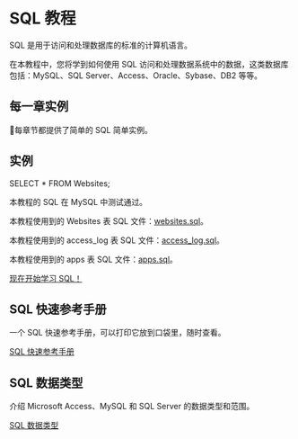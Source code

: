 # SQL 教程



SQL 是用于访问和处理数据库的标准的计算机语言。

在本教程中，您将学到如何使用 SQL 访问和处理数据系统中的数据，这类数据库包括：MySQL、SQL Server、Access、Oracle、Sybase、DB2 等等。

## 每一章实例

每章节都提供了简单的 SQL 简单实例。

## 实例

SELECT * FROM Websites;

本教程的 SQL 在 MySQL 中测试通过。

本教程使用到的 Websites 表 SQL 文件：[websites.sql](http://static.runoob.com/download/websites.sql)。

本教程使用到的 access_log 表 SQL 文件：[access_log.sql](http://static.runoob.com/download/access_log.sql)。

本教程使用到的 apps 表 SQL 文件：[apps.sql](http://static.runoob.com/download/apps.sql)。

[现在开始学习 SQL！](https://www.runoob.com/sql/sql-intro.html)

## SQL 快速参考手册

一个 SQL 快速参考手册，可以打印它放到口袋里，随时查看。

[SQL 快速参考手册](https://www.runoob.com/sql/sql-quickref.html)

## SQL 数据类型

介绍 Microsoft Access、MySQL 和 SQL Server 的数据类型和范围。

[SQL 数据类型](https://www.runoob.com/sql/sql-datatypes.html)